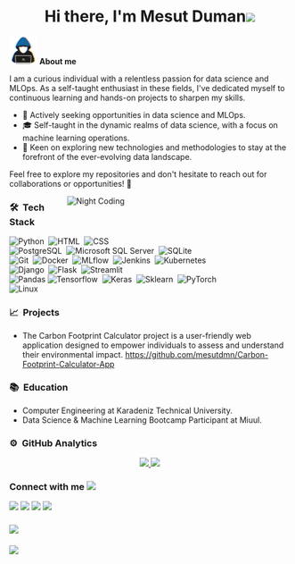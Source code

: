 <h1 align="center"><b>Hi there, I'm Mesut Duman</b><img src="https://media.giphy.com/media/hvRJCLFzcasrR4ia7z/giphy.gif" width="35"></h1>


<picture><img src = "https://github.com/0xAbdulKhalid/0xAbdulKhalid/raw/main/assets/mdImages/about_me.gif" width = 50px></picture> <b>About me</b>

I am a curious individual with a relentless passion for data science and MLOps. As a self-taught enthusiast in these fields, I've dedicated myself to continuous learning and hands-on projects to sharpen my skills.

- 🚀 Actively seeking opportunities in data science and MLOps.
- 🎓 Self-taught in the dynamic realms of data science, with a focus on machine learning operations.
- 🌱 Keen on exploring new technologies and methodologies to stay at the forefront of the ever-evolving data landscape.

Feel free to explore my repositories and don't hesitate to reach out for collaborations or opportunities! 🌟

<img alt="Night Coding" src="https://gifdb.com/images/high/ice-bear-laptop-typing-working-busy-rcs9s9lq7r1dz93t.gif" width="400px" align="right"/>

<h3>🛠 &nbsp;Tech Stack</h3>

![Python](https://img.shields.io/badge/-Python-05122A?style=for-the-badge&logo=python)&nbsp;
![HTML](https://img.shields.io/badge/-HTML-05122A?style=for-the-badge&logo=HTML5)&nbsp;
![CSS](https://img.shields.io/badge/-CSS-05122A?style=for-the-badge&logo=CSS3)&nbsp;
<br>
![PostgreSQL](https://img.shields.io/badge/-PostgreSQL-05122A?style=for-the-badge&logo=PostgreSQL)&nbsp;
![Microsoft SQL Server](https://img.shields.io/badge/-Microsoft_SQL_Server-05122A?style=flat&logo=microsoft-sql-server)&nbsp;
![SQLite](https://img.shields.io/badge/-SQLite-05122A?style=for-the-badge&logo=SQLite)&nbsp;
<br>
![Git](https://img.shields.io/badge/-Git-05122A?style=for-the-badge&logo=git)&nbsp;
![Docker](https://img.shields.io/badge/-Docker-05122A?style=for-the-badge&logo=docker)&nbsp;
![MLflow](https://img.shields.io/badge/-MLflow-05122A?style=for-the-badge&logo=mlflow)&nbsp;
![Jenkins](https://img.shields.io/badge/-Jenkins-05122A?style=for-the-badge&logo=jenkins)&nbsp;
![Kubernetes](https://img.shields.io/badge/-Kubernetes-05122A?style=for-the-badge&logo=Kubernetes)&nbsp;
<br>
![Django](https://img.shields.io/badge/-Django-05122A?style=for-the-badge&logo=django)&nbsp;
![Flask](https://img.shields.io/badge/-Flask-05122A?style=for-the-badge&logo=flask)&nbsp;
![Streamlit](https://img.shields.io/badge/-Streamlit-05122A?style=for-the-badge&logo=streamlit)&nbsp;
<br>
![Pandas](https://img.shields.io/badge/-Pandas-05122A?style=for-the-badge&logo=pandas)
![Tensorflow](https://img.shields.io/badge/-Tensorflow-05122A?style=for-the-badge&logo=Tensorflow)&nbsp;
![Keras](https://img.shields.io/badge/-Keras-05122A?style=for-the-badge&logo=Keras)&nbsp;
![Sklearn](https://img.shields.io/badge/-Sklearn-05122A?style=for-the-badge&logo=scikitlearn)&nbsp;
![PyTorch](https://img.shields.io/badge/-PyTorch-05122A?style=for-the-badge&logo=PyTorch)&nbsp;
<br>
![Linux](https://img.shields.io/badge/-Linux-05122A?style=for-the-badge&logo=Linux&logoColor=white)&nbsp;

<h3>📈 &nbsp;Projects</h3>

- The Carbon Footprint Calculator project is a user-friendly web application designed to empower individuals to assess and understand their environmental impact. https://github.com/mesutdmn/Carbon-Footprint-Calculator-App

<h3>📚 &nbsp;Education</h3>

- Computer Engineering at Karadeniz Technical University.
- Data Science & Machine Learning Bootcamp Participant at Miuul.


<h3>⚙️ &nbsp;GitHub Analytics</h3>
<p align="center">
<a href="https://github.com/AVS1508">
  <img height="180em" src="https://github-readme-stats-eight-theta.vercel.app/api?username=mesutdmn&show_icons=true&theme=algolia&include_all_commits=true&count_private=true"/>
  <img height="180em" src="https://github-readme-stats-eight-theta.vercel.app/api/top-langs/?username=mesutdmn&layout=compact&langs_count=8&theme=algolia"/>
</a>
</p>

<h3> Connect with me <img src='https://raw.githubusercontent.com/ShahriarShafin/ShahriarShafin/main/Assets/handshake.gif' width="100px"> </h2>
<a target="_blank" href="https://www.linkedin.com/in/mesut-duman/"><img src="https://img.shields.io/badge/-LinkedIn-0077B5?style=for-the-badge&logo=Linkedin&logoColor=white"></img></a>
<a target="_blank" href="https://www.kaggle.com/dumanmesut"><img src="https://img.shields.io/badge/Kaggle-035a7d?style=for-the-badge&logo=kaggle&logoColor=white"></img></a>
<a target="_blank" href="https://medium.com/@dumanmesut"><img src="https://img.shields.io/badge/Medium-12100E?style=for-the-badge&logo=medium&logoColor=white"></img></a>
<a target="_blank" href="mailto:mesutduman@outlook.com"><img src="https://img.shields.io/badge/Mail_Me-CC100E?style=for-the-badge&logo=minutemailer&logoColor=white"></img></a>


<h3 ><img src='https://github.com/images/mona-whisper.gif' width="50px"> </h3>

![](https://komarev.com/ghpvc/?username=mesutdmn&style=for-the-badge)



